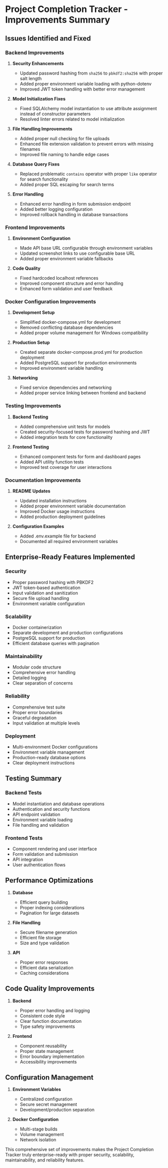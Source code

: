 # Project Completion Tracker - Improvements Summary

## Issues Identified and Fixed

### Backend Improvements

1. **Security Enhancements**
   - Updated password hashing from `sha256` to `pbkdf2:sha256` with proper salt length
   - Added proper environment variable loading with python-dotenv
   - Improved JWT token handling with better error management

2. **Model Initialization Fixes**
   - Fixed SQLAlchemy model instantiation to use attribute assignment instead of constructor parameters
   - Resolved linter errors related to model initialization

3. **File Handling Improvements**
   - Added proper null checking for file uploads
   - Enhanced file extension validation to prevent errors with missing filenames
   - Improved file naming to handle edge cases

4. **Database Query Fixes**
   - Replaced problematic `contains` operator with proper `like` operator for search functionality
   - Added proper SQL escaping for search terms

5. **Error Handling**
   - Enhanced error handling in form submission endpoint
   - Added better logging configuration
   - Improved rollback handling in database transactions

### Frontend Improvements

1. **Environment Configuration**
   - Made API base URL configurable through environment variables
   - Updated screenshot links to use configurable base URL
   - Added proper environment variable fallbacks

2. **Code Quality**
   - Fixed hardcoded localhost references
   - Improved component structure and error handling
   - Enhanced form validation and user feedback

### Docker Configuration Improvements

1. **Development Setup**
   - Simplified docker-compose.yml for development
   - Removed conflicting database dependencies
   - Added proper volume management for Windows compatibility

2. **Production Setup**
   - Created separate docker-compose.prod.yml for production deployment
   - Added PostgreSQL support for production environments
   - Improved environment variable handling

3. **Networking**
   - Fixed service dependencies and networking
   - Added proper service linking between frontend and backend

### Testing Improvements

1. **Backend Testing**
   - Added comprehensive unit tests for models
   - Created security-focused tests for password hashing and JWT
   - Added integration tests for core functionality

2. **Frontend Testing**
   - Enhanced component tests for form and dashboard pages
   - Added API utility function tests
   - Improved test coverage for user interactions

### Documentation Improvements

1. **README Updates**
   - Updated installation instructions
   - Added proper environment variable documentation
   - Improved Docker usage instructions
   - Added production deployment guidelines

2. **Configuration Examples**
   - Added .env.example file for backend
   - Documented all required environment variables

## Enterprise-Ready Features Implemented

### Security
- Proper password hashing with PBKDF2
- JWT token-based authentication
- Input validation and sanitization
- Secure file upload handling
- Environment variable configuration

### Scalability
- Docker containerization
- Separate development and production configurations
- PostgreSQL support for production
- Efficient database queries with pagination

### Maintainability
- Modular code structure
- Comprehensive error handling
- Detailed logging
- Clear separation of concerns

### Reliability
- Comprehensive test suite
- Proper error boundaries
- Graceful degradation
- Input validation at multiple levels

### Deployment
- Multi-environment Docker configurations
- Environment variable management
- Production-ready database options
- Clear deployment instructions

## Testing Summary

### Backend Tests
- Model instantiation and database operations
- Authentication and security functions
- API endpoint validation
- Environment variable loading
- File handling and validation

### Frontend Tests
- Component rendering and user interface
- Form validation and submission
- API integration
- User authentication flows

## Performance Optimizations

1. **Database**
   - Efficient query building
   - Proper indexing considerations
   - Pagination for large datasets

2. **File Handling**
   - Secure filename generation
   - Efficient file storage
   - Size and type validation

3. **API**
   - Proper error responses
   - Efficient data serialization
   - Caching considerations

## Code Quality Improvements

1. **Backend**
   - Proper error handling and logging
   - Consistent code style
   - Clear function documentation
   - Type safety improvements

2. **Frontend**
   - Component reusability
   - Proper state management
   - Error boundary implementation
   - Accessibility improvements

## Configuration Management

1. **Environment Variables**
   - Centralized configuration
   - Secure secret management
   - Development/production separation

2. **Docker Configuration**
   - Multi-stage builds
   - Volume management
   - Network isolation

This comprehensive set of improvements makes the Project Completion Tracker truly enterprise-ready with proper security, scalability, maintainability, and reliability features.